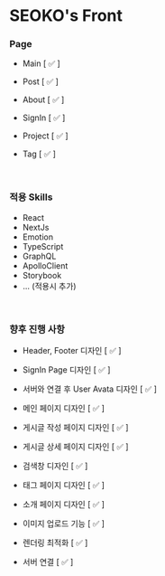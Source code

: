 # SEOKO's Front

### **Page**

- Main [ ✅ ]

- Post [ ✅ ]

- About [ ✅ ]

- SignIn [ ✅ ]

- Project [ ✅ ]

- Tag [ ✅ ]

<br />

### **적용 Skills**

- React
- NextJs
- Emotion
- TypeScript
- GraphQL
- ApolloClient
- Storybook
- ... (적용시 추가)

<br />

### **향후 진행 사항**

- Header, Footer 디자인 [ ✅ ]

- SignIn Page 디자인 [ ✅ ]

- 서버와 연결 후 User Avata 디자인 [ ✅ ]

- 메인 페이지 디자인 [ ✅ ]

- 게시글 작성 페이지 디자인 [ ✅ ]

- 게시글 상세 페이지 디자인 [ ✅ ]

- 검색창 디자인 [ ✅ ]

- 태그 페이지 디자인 [ ✅ ]

- 소개 페이지 디자인 [ ✅ ]

- 이미지 업로드 기능 [ ✅ ]

- 렌더링 최적화 [ ✅ ]

- 서버 연결 [ ✅ ]
